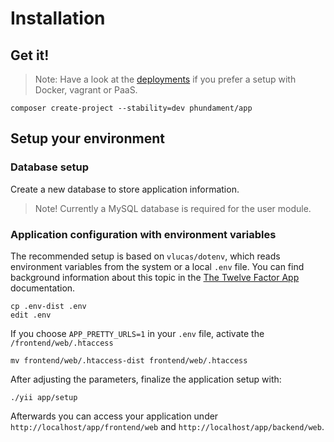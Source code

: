 Installation
============

Get it!
-------

> Note: Have a look at the [deployments](50-deploy.md) if you prefer a setup with Docker, vagrant or PaaS.

```
composer create-project --stability=dev phundament/app
```

Setup your environment
----------------------

### Database setup

Create a new database to store application information.

> Note! Currently a MySQL database is required for the user module.

### Application configuration with environment variables

The recommended setup is based on `vlucas/dotenv`, which reads environment variables from the system or a local `.env` file. You can find background information about this topic in the [The Twelve Factor App](http://12factor.net/config) documentation.

```
cp .env-dist .env
edit .env
```
If you choose `APP_PRETTY_URLS=1` in your `.env` file, activate the `/frontend/web/.htaccess`
```
mv frontend/web/.htaccess-dist frontend/web/.htaccess
```

After adjusting the parameters, finalize the application setup with:

```
./yii app/setup
```

Afterwards you can access your application under `http://localhost/app/frontend/web` and `http://localhost/app/backend/web`.
